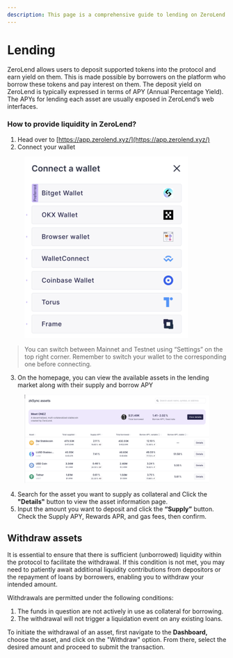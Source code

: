 ```yaml
---
description: This page is a comprehensive guide to lending on ZeroLend.
---
```


# Lending

ZeroLend allows users to deposit supported tokens into the protocol and earn yield on them. This is made possible by borrowers on the platform who borrow these tokens and pay interest on them. The deposit yield on ZeroLend is typically expressed in terms of APY (Annual Percentage Yield). The APYs for lending each asset are usually exposed in ZeroLend’s web interfaces.

### How to provide liquidity in ZeroLend?

1. Head over to [https://app.zerolend.xyz/](https://app.zerolend.xyz/)
2. Connect your wallet

<figure><img src="../../.gitbook/assets/image (16).png" alt="" width="375"><figcaption></figcaption></figure>

> You can switch between Mainnet and Testnet using “Settings” on the top right corner. Remember to switch your wallet to the corresponding one before connecting.

3. On the homepage, you can view the available assets in the lending market along with their supply and borrow APY

<figure><img src="../../.gitbook/assets/image (17).png" alt=""><figcaption></figcaption></figure>

4. Search for the asset you want to supply as collateral and Click the **"Details"** button to view the asset information page.
5. Input the amount you want to deposit and click the **“Supply”** button. Check the Supply APY, Rewards APR, and gas fees, then confirm.

## Withdraw assets

It is essential to ensure that there is sufficient (unborrowed) liquidity within the protocol to facilitate the withdrawal. If this condition is not met, you may need to patiently await additional liquidity contributions from depositors or the repayment of loans by borrowers, enabling you to withdraw your intended amount.

Withdrawals are permitted under the following conditions:

1. The funds in question are not actively in use as collateral for borrowing.
2. The withdrawal will not trigger a liquidation event on any existing loans.

To initiate the withdrawal of an asset, first navigate to the **Dashboard,** choose the asset, and click on the "Withdraw" option. From there, select the desired amount and proceed to submit the transaction.
